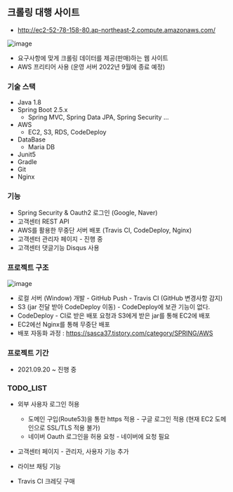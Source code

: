 ## 크롤링 대행 사이트
- http://ec2-52-78-158-80.ap-northeast-2.compute.amazonaws.com/


![image](https://user-images.githubusercontent.com/81945553/135823421-8eadfb02-9a49-470d-8a1f-aef56b56e690.png)

- 요구사항에 맞게 크롤링 데이터를 제공(판매)하는 웹 사이트
- AWS 프리티어 사용 (운영 서버 2022년 9월에 종료 예정)



### 기술 스택

- Java 1.8
- Spring Boot 2.5.x 
  - Spring MVC, Spring Data JPA, Spring Security ... 
- AWS
  - EC2, S3, RDS, CodeDeploy 
- DataBase
  - Maria DB
- Junit5
- Gradle
- Git 
- Nginx 



### 기능

- Spring Security & Oauth2 로그인 (Google, Naver)
- 고객센터 REST API 
- AWS를 활용한 무중단 서버 배포 (Travis CI, CodeDeploy, Nginx)
- 고객센터 관리자 페이지 - 진행 중  
- 고객센터 댓글기능 Disqus 사용


### 프로젝트 구조

![image](https://user-images.githubusercontent.com/81945553/134514182-2453cba6-90c2-46cb-8c1d-e8262ab3558b.png)

- 로컬 서버 (Window) 개발 - GitHub Push - Travis CI (GitHub 변경사항 감지) 
- S3 (jar 전달 받아 CodeDeploy 이동) - CodeDeploy에 보관 기능이 없다. 
- CodeDeploy - CI로 받은 배포 요청과 S3에게 받은 jar를 통해 EC2에 배포 
- EC2에선 Nginx를 통해 무중단 배포 
- 배포 자동화 과정 : https://sasca37.tistory.com/category/SPRING/AWS



### 프로젝트 기간

- 2021.09.20 ~ 진행 중 



### TODO_LIST 

- 외부 사용자 로그인 허용 
  - 도메인 구입(Route53)을 통한 https 적용 - 구글 로그인 적용 (현재 EC2 도메인으로 SSL/TLS 적용 불가)
  - 네이버 Oauth 로그인을 허용 요청 - 네이버에 요청 필요

- 고객센터 페이지 - 관리자, 사용자 기능 추가 

- 라이브 채팅 기능  
- Travis CI 크레딧 구매
